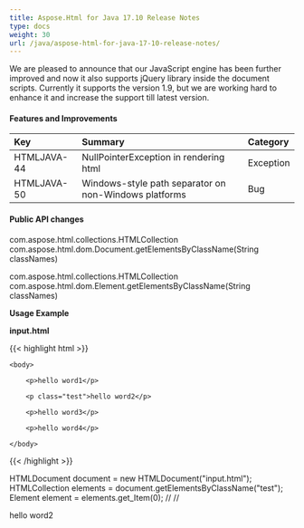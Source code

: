 ```yaml
---
title: Aspose.Html for Java 17.10 Release Notes
type: docs
weight: 30
url: /java/aspose-html-for-java-17-10-release-notes/
---
```


We are pleased to announce that our JavaScript engine has been further improved and now it also supports jQuery library inside the document scripts. Currently it supports the version 1.9, but we are working hard to enhance it and increase the support till latest version.
#### **Features and Improvements**

|**Key**|**Summary**|**Category**|
| :- | :- | :- |
|HTMLJAVA-44|NullPointerException in rendering html|Exception|
|HTMLJAVA-50|Windows-style path separator on non-Windows platforms|Bug|
#### **Public API changes**
com.aspose.html.collections.HTMLCollection com.aspose.html.dom.Document.getElementsByClassName(String classNames)

com.aspose.html.collections.HTMLCollection com.aspose.html.dom.Element.getElementsByClassName(String classNames)

**Usage Example**

**input.html**

{{< highlight html >}}

 <html>

    <body>

        <p>hello word1</p>

        <p class="test">hello word2</p>

        <p>hello word3</p>

        <p>hello word4</p>

    </body>

</html>

{{< /highlight >}}

HTMLDocument document = new HTMLDocument("input.html");
HTMLCollection elements = document.getElementsByClassName("test");
Element element = elements.get_Item(0); // // <p>hello word2</p>
